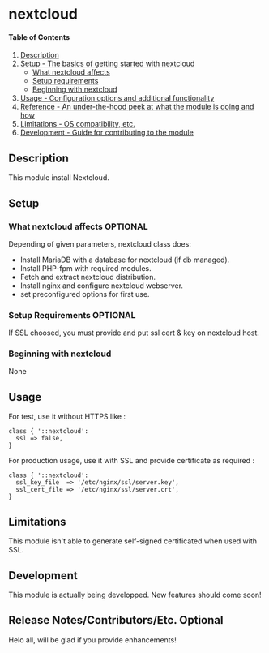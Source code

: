 # nextcloud

#### Table of Contents

1. [Description](#description)
1. [Setup - The basics of getting started with nextcloud](#setup)
    * [What nextcloud affects](#what-nextcloud-affects)
    * [Setup requirements](#setup-requirements)
    * [Beginning with nextcloud](#beginning-with-nextcloud)
1. [Usage - Configuration options and additional functionality](#usage)
1. [Reference - An under-the-hood peek at what the module is doing and how](#reference)
1. [Limitations - OS compatibility, etc.](#limitations)
1. [Development - Guide for contributing to the module](#development)

## Description

This module install Nextcloud.

## Setup

### What nextcloud affects **OPTIONAL**

Depending of given parameters, nextcloud class does:

* Install MariaDB with a database for nextcloud (if db managed).
* Install PHP-fpm with required modules.
* Fetch and extract nextcloud distribution.
* Install nginx and configure nextcloud webserver.
* set preconfigured options for first use.

### Setup Requirements **OPTIONAL**

If SSL choosed, you must provide and put ssl cert & key on nextcloud host.

### Beginning with nextcloud

None

## Usage

For test, use it without HTTPS like :
```
class { '::nextcloud':
  ssl => false,
}
```

For production usage, use it with SSL and provide certificate as required :
```
class { '::nextcloud':
  ssl_key_file  => '/etc/nginx/ssl/server.key',
  ssl_cert_file => '/etc/nginx/ssl/server.crt',
}
```

## Limitations

This module isn't able to generate self-signed certificated when used with SSL.

## Development

This module is actually being developped. New features should come soon!

## Release Notes/Contributors/Etc. **Optional**

Helo all, will be glad if you provide enhancements!
